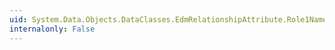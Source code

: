 ```yaml
---
uid: System.Data.Objects.DataClasses.EdmRelationshipAttribute.Role1Name
internalonly: False
---
```

